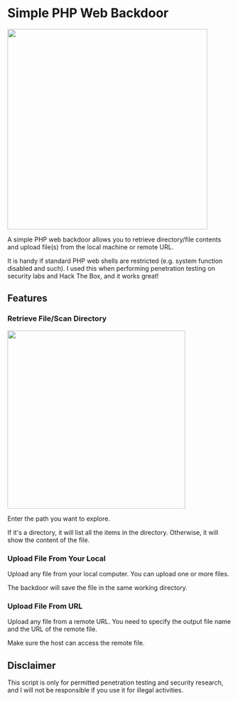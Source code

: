 # Simple PHP Web Backdoor

<img src="https://user-images.githubusercontent.com/22043590/133885536-edd18c74-2eae-4a0a-b6a4-0d3603b532ab.png" width="450" />

A simple PHP web backdoor allows you to retrieve directory/file contents and upload file(s) from the local machine or remote URL.

It is handy if standard PHP web shells are restricted (e.g. system function disabled and such). I used this when performing penetration testing on security labs and Hack The Box, and it works great!

## Features

### Retrieve File/Scan Directory

<img src="https://user-images.githubusercontent.com/22043590/133885503-476cad23-978d-4b19-827d-3545c198993b.png" width="400" />

Enter the path you want to explore.

If it's a directory, it will list all the items in the directory. Otherwise, it will show the content of the file.

### Upload File From Your Local

Upload any file from your local computer. You can upload one or more files.

The backdoor will save the file in the same working directory.

### Upload File From URL

Upload any file from a remote URL. You need to specify the output file name and the URL of the remote file.

Make sure the host can access the remote file.

## Disclaimer

This script is only for permitted penetration testing and security research, and I will not be responsible if you use it for illegal activities.
